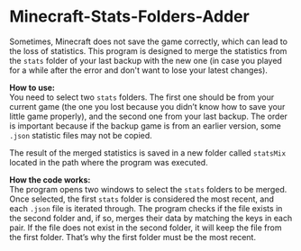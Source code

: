 # Minecraft-Stats-Folders-Adder
Sometimes, Minecraft does not save the game correctly, which can lead to the loss of statistics. This program is designed to merge the statistics from the `stats` folder of your last backup with the new one (in case you played for a while after the error and don't want to lose your latest changes).

**How to use:**  
You need to select two `stats` folders. The first one should be from your current game (the one you lost because you didn’t know how to save your little game properly), and the second one from your last backup. The order is important because if the backup game is from an earlier version, some `.json` statistic files may not be copied.

The result of the merged statistics is saved in a new folder called `statsMix` located in the path where the program was executed.

**How the code works:**  
The program opens two windows to select the `stats` folders to be merged. Once selected, the first `stats` folder is considered the most recent, and each `.json` file is iterated through. The program checks if the file exists in the second folder and, if so, merges their data by matching the keys in each pair. If the file does not exist in the second folder, it will keep the file from the first folder. That’s why the first folder must be the most recent.
